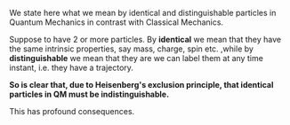 
We state here what we mean by identical and distinguishable particles in Quantum Mechanics in contrast with Classical Mechanics.

Suppose to have 2 or more particles.
By **identical** we mean that they have the same intrinsic properties, say mass, charge, spin etc. ,while by **distinguishable** we mean that they are we can label them at any time instant, i.e. they have a trajectory.

**So is clear that, due to Heisenberg's exclusion principle, that identical particles in QM must be indistinguishable.** 

This has profound consequences.